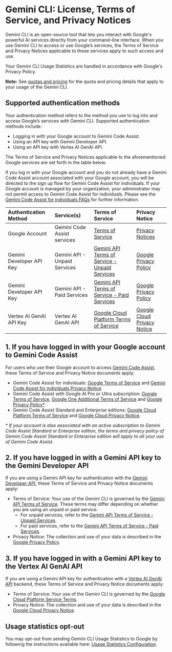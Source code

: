# Gemini CLI: License, Terms of Service, and Privacy Notices

Gemini CLI is an open-source tool that lets you interact with Google's powerful AI services directly from your command-line interface. When you use Gemini CLI to access or use Google’s services, the Terms of Service and Privacy Notices applicable to those services apply to such access and use.

Your Gemini CLI Usage Statistics are handled in accordance with Google's Privacy Policy.

**Note:** See [quotas and pricing](/docs/quota-and-pricing.md) for the quota and pricing details that apply to your usage of the Gemini CLI.

## Supported authentication methods

Your authentication method refers to the method you use to log into and access Google’s services with Gemini CLI. Supported authentication methods include:

- Logging in with your Google account to Gemini Code Assist.
- Using an API key with Gemini Developer API.
- Using an API key with Vertex AI GenAI API.

The Terms of Service and Privacy Notices applicable to the aforementioned Google services are set forth in the table below.

If you log in with your Google account and you do not already have a Gemini Code Assist account associated with your Google account, you will be directed to the sign up flow for Gemini Code Assist for individuals. If your Google account is managed by your organization, your administrator may not permit access to Gemini Code Assist for individuals. Please see the [Gemini Code Assist for individuals FAQs](https://developers.google.com/gemini-code-assist/resources/faqs) for further information.

| Authentication Method    | Service(s)                   | Terms of Service                                                                                        | Privacy Notice                                                                                |
| :----------------------- | :--------------------------- | :------------------------------------------------------------------------------------------------------ | :-------------------------------------------------------------------------------------------- |
| Google Account           | Gemini Code Assist services  | [Terms of Service](https://developers.google.com/gemini-code-assist/resources/privacy-notices)          | [Privacy Notices](https://developers.google.com/gemini-code-assist/resources/privacy-notices) |
| Gemini Developer API Key | Gemini API - Unpaid Services | [Gemini API Terms of Service - Unpaid Services](https://ai.google.dev/gemini-api/terms#unpaid-services) | [Google Privacy Policy](https://policies.google.com/privacy)                                  |
| Gemini Developer API Key | Gemini API - Paid Services   | [Gemini API Terms of Service - Paid Services](https://ai.google.dev/gemini-api/terms#paid-services)     | [Google Privacy Policy](https://policies.google.com/privacy)                                  |
| Vertex AI GenAI API Key  | Vertex AI GenAI API          | [Google Cloud Platform Terms of Service](https://cloud.google.com/terms/service-terms/)                 | [Google Cloud Privacy Notice](https://cloud.google.com/terms/cloud-privacy-notice)            |

## 1. If you have logged in with your Google account to Gemini Code Assist

For users who use their Google account to access [Gemini Code Assist](https://codeassist.google), these Terms of Service and Privacy Notice documents apply:

- Gemini Code Assist for individuals: [Google Terms of Service](https://policies.google.com/terms) and [Gemini Code Assist for individuals Privacy Notice](https://developers.google.com/gemini-code-assist/resources/privacy-notice-gemini-code-assist-individuals).
- Gemini Code Assist with Google AI Pro or Ultra subscription: [Google Terms of Service](https://policies.google.com/terms), [Google One Additional Terms of Service](https://one.google.com/terms-of-service) and [Google Privacy Policy\*](https://policies.google.com/privacy).
- Gemini Code Assist Standard and Enterprise editions: [Google Cloud Platform Terms of Service](https://cloud.google.com/terms) and [Google Cloud Privacy Notice](https://cloud.google.com/terms/cloud-privacy-notice).

_\* If your account is also associated with an active subscription to Gemini Code Assist Standard or Enterprise edition, the terms and privacy policy of Gemini Code Assist Standard or Enterprise edition will apply to all your use of Gemini Code Assist._

## 2. If you have logged in with a Gemini API key to the Gemini Developer API

If you are using a Gemini API key for authentication with the [Gemini Developer API](https://ai.google.dev/gemini-api/docs), these Terms of Service and Privacy Notice documents apply:

- Terms of Service: Your use of the Gemini CLI is governed by the [Gemini API Terms of Service](https://ai.google.dev/gemini-api/terms). These terms may differ depending on whether you are using an unpaid or paid service:
  - For unpaid services, refer to the [Gemini API Terms of Service - Unpaid Services](https://ai.google.dev/gemini-api/terms#unpaid-services).
  - For paid services, refer to the [Gemini API Terms of Service - Paid Services](https://ai.google.dev/gemini-api/terms#paid-services).
- Privacy Notice: The collection and use of your data is described in the [Google Privacy Policy](https://policies.google.com/privacy).

## 3. If you have logged in with a Gemini API key to the Vertex AI GenAI API

If you are using a Gemini API key for authentication with a [Vertex AI GenAI API](https://cloud.google.com/vertex-ai/generative-ai/docs/reference/rest) backend, these Terms of Service and Privacy Notice documents apply:

- Terms of Service: Your use of the Gemini CLI is governed by the [Google Cloud Platform Service Terms](https://cloud.google.com/terms/service-terms/).
- Privacy Notice: The collection and use of your data is described in the [Google Cloud Privacy Notice](https://cloud.google.com/terms/cloud-privacy-notice).

## Usage statistics opt-out

You may opt-out from sending Gemini CLI Usage Statistics to Google by following the instructions available here: [Usage Statistics Configuration](https://github.com/google-gemini/gemini-cli/blob/main/docs/get-started/configuration.md#usage-statistics).

